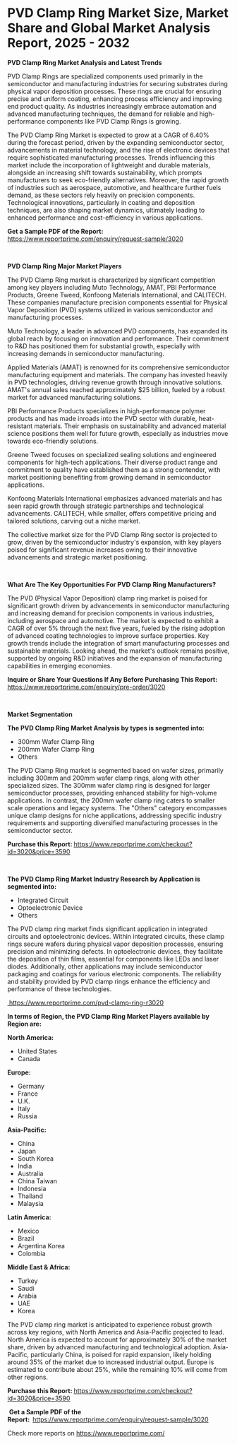 <p><h1>PVD Clamp Ring Market Size, Market Share and Global Market Analysis Report, 2025 - 2032</h1></p><p><strong>PVD Clamp Ring Market Analysis and Latest Trends</strong></p>
<p><p>PVD Clamp Rings are specialized components used primarily in the semiconductor and manufacturing industries for securing substrates during physical vapor deposition processes. These rings are crucial for ensuring precise and uniform coating, enhancing process efficiency and improving end product quality. As industries increasingly embrace automation and advanced manufacturing techniques, the demand for reliable and high-performance components like PVD Clamp Rings is growing.</p><p>The PVD Clamp Ring Market is expected to grow at a CAGR of 6.40% during the forecast period, driven by the expanding semiconductor sector, advancements in material technology, and the rise of electronic devices that require sophisticated manufacturing processes. Trends influencing this market include the incorporation of lightweight and durable materials, alongside an increasing shift towards sustainability, which prompts manufacturers to seek eco-friendly alternatives. Moreover, the rapid growth of industries such as aerospace, automotive, and healthcare further fuels demand, as these sectors rely heavily on precision components. Technological innovations, particularly in coating and deposition techniques, are also shaping market dynamics, ultimately leading to enhanced performance and cost-efficiency in various applications.</p></p>
<p><strong>Get a Sample PDF of the Report:&nbsp;</strong> <a href="https://www.reportprime.com/enquiry/request-sample/3020?utm_campaign=2733&utm_medium=2&utm_source=Github&utm_content=ia&utm_term=18032025&utm_id=pvd-clamp-ring">https://www.reportprime.com/enquiry/request-sample/3020</a></p>
<p>&nbsp;</p>
<p><strong>PVD Clamp Ring Major Market Players</strong></p>
<p><p>The PVD Clamp Ring market is characterized by significant competition among key players including Muto Technology, AMAT, PBI Performance Products, Greene Tweed, Konfoong Materials International, and CALITECH. These companies manufacture precision components essential for Physical Vapor Deposition (PVD) systems utilized in various semiconductor and manufacturing processes.</p><p>Muto Technology, a leader in advanced PVD components, has expanded its global reach by focusing on innovation and performance. Their commitment to R&D has positioned them for substantial growth, especially with increasing demands in semiconductor manufacturing.</p><p>Applied Materials (AMAT) is renowned for its comprehensive semiconductor manufacturing equipment and materials. The company has invested heavily in PVD technologies, driving revenue growth through innovative solutions. AMAT's annual sales reached approximately $25 billion, fueled by a robust market for advanced manufacturing solutions.</p><p>PBI Performance Products specializes in high-performance polymer products and has made inroads into the PVD sector with durable, heat-resistant materials. Their emphasis on sustainability and advanced material science positions them well for future growth, especially as industries move towards eco-friendly solutions.</p><p>Greene Tweed focuses on specialized sealing solutions and engineered components for high-tech applications. Their diverse product range and commitment to quality have established them as a strong contender, with market positioning benefiting from growing demand in semiconductor applications.</p><p>Konfoong Materials International emphasizes advanced materials and has seen rapid growth through strategic partnerships and technological advancements. CALITECH, while smaller, offers competitive pricing and tailored solutions, carving out a niche market.</p><p>The collective market size for the PVD Clamp Ring sector is projected to grow, driven by the semiconductor industry's expansion, with key players poised for significant revenue increases owing to their innovative advancements and strategic market positioning.</p></p>
<p>&nbsp;</p>
<p><strong>What Are The Key Opportunities For PVD Clamp Ring Manufacturers?</strong></p>
<p><p>The PVD (Physical Vapor Deposition) clamp ring market is poised for significant growth driven by advancements in semiconductor manufacturing and increasing demand for precision components in various industries, including aerospace and automotive. The market is expected to exhibit a CAGR of over 5% through the next five years, fueled by the rising adoption of advanced coating technologies to improve surface properties. Key growth trends include the integration of smart manufacturing processes and sustainable materials. Looking ahead, the market's outlook remains positive, supported by ongoing R&D initiatives and the expansion of manufacturing capabilities in emerging economies.</p></p>
<p><strong>Inquire or Share Your Questions If Any Before Purchasing This Report:</strong> <a href="https://www.reportprime.com/enquiry/pre-order/3020?utm_campaign=2733&utm_medium=2&utm_source=Github&utm_content=ia&utm_term=18032025&utm_id=pvd-clamp-ring">https://www.reportprime.com/enquiry/pre-order/3020</a></p>
<p>&nbsp;</p>
<p><strong>Market Segmentation</strong></p>
<p><strong>The PVD Clamp Ring Market Analysis by types is segmented into:</strong></p>
<p><ul><li>300mm Wafer Clamp Ring</li><li>200mm Wafer Clamp Ring</li><li>Others</li></ul></p>
<p><p>The PVD Clamp Ring market is segmented based on wafer sizes, primarily including 300mm and 200mm wafer clamp rings, along with other specialized sizes. The 300mm wafer clamp ring is designed for larger semiconductor processes, providing enhanced stability for high-volume applications. In contrast, the 200mm wafer clamp ring caters to smaller scale operations and legacy systems. The "Others" category encompasses unique clamp designs for niche applications, addressing specific industry requirements and supporting diversified manufacturing processes in the semiconductor sector.</p></p>
<p><strong>Purchase this Report:&nbsp;</strong><a href="https://www.reportprime.com/checkout?id=3020&price=3590&utm_campaign=2733&utm_medium=2&utm_source=Github&utm_content=ia&utm_term=18032025&utm_id=pvd-clamp-ring">https://www.reportprime.com/checkout?id=3020&price=3590</a></p>
<p>&nbsp;</p>
<p><strong>The PVD Clamp Ring Market Industry Research by Application is segmented into:</strong></p>
<p><ul><li>Integrated Circuit</li><li>Optoelectronic Device</li><li>Others</li></ul></p>
<p><p>The PVD clamp ring market finds significant application in integrated circuits and optoelectronic devices. Within integrated circuits, these clamp rings secure wafers during physical vapor deposition processes, ensuring precision and minimizing defects. In optoelectronic devices, they facilitate the deposition of thin films, essential for components like LEDs and laser diodes. Additionally, other applications may include semiconductor packaging and coatings for various electronic components. The reliability and stability provided by PVD clamp rings enhance the efficiency and performance of these technologies.</p></p>
<p><a href="https://www.reportprime.com/pvd-clamp-ring-r3020?utm_campaign=2733&utm_medium=2&utm_source=Github&utm_content=ia&utm_term=18032025&utm_id=pvd-clamp-ring">&nbsp;https://www.reportprime.com/pvd-clamp-ring-r3020</a></p>
<p><strong>In terms of Region, the PVD Clamp Ring Market Players available by Region are:</strong></p>
<p>
    <p> <strong> North America: </strong>
        <ul>
            <li>United States</li>
            <li>Canada</li>
        </ul>
        </p> 
    <p> <strong> Europe: </strong>
        <ul>
            <li>Germany</li>
            <li>France</li>
            <li>U.K.</li>
            <li>Italy</li>
            <li>Russia</li>
        </ul>
        </p> 
    <p> <strong> Asia-Pacific: </strong>
        <ul>
            <li>China</li>
            <li>Japan</li>
            <li>South Korea</li>
            <li>India</li>
            <li>Australia</li>
            <li>China Taiwan</li>
            <li>Indonesia</li>
            <li>Thailand</li>
            <li>Malaysia</li>
        </ul>
        </p> 
    <p> <strong> Latin America: </strong>
        <ul>
            <li>Mexico</li>
            <li>Brazil</li>
            <li>Argentina Korea</li>
            <li>Colombia</li>
        </ul>
        </p> 
    <p> <strong> Middle East & Africa: </strong>
        <ul>
            <li>Turkey</li>
            <li>Saudi</li>
            <li>Arabia</li>
            <li>UAE</li>
            <li>Korea</li>
        </ul>
    </p>
    </p>
<p><p>The PVD clamp ring market is anticipated to experience robust growth across key regions, with North America and Asia-Pacific projected to lead. North America is expected to account for approximately 30% of the market share, driven by advanced manufacturing and technological adoption. Asia-Pacific, particularly China, is poised for rapid expansion, likely holding around 35% of the market due to increased industrial output. Europe is estimated to contribute about 25%, while the remaining 10% will come from other regions.</p></p>
<p><strong>Purchase this Report: </strong><a href="https://www.reportprime.com/checkout?id=3020&price=3590&utm_campaign=2733&utm_medium=2&utm_source=Github&utm_content=ia&utm_term=18032025&utm_id=pvd-clamp-ring">https://www.reportprime.com/checkout?id=3020&price=3590</a></p>
<p>&nbsp;<strong>Get a Sample PDF of the Report:&nbsp;&nbsp;</strong><a href="https://www.reportprime.com/enquiry/request-sample/3020?utm_campaign=2733&utm_medium=2&utm_source=Github&utm_content=ia&utm_term=18032025&utm_id=pvd-clamp-ring">https://www.reportprime.com/enquiry/request-sample/3020</a></p>
<p><strong></strong></p>
<p>Check more reports on <a href="https://www.reportprime.com/?utm_campaign=2733&utm_medium=2&utm_source=Github&utm_content=ia&utm_term=18032025&utm_id=pvd-clamp-ring">https://www.reportprime.com/</a></p>